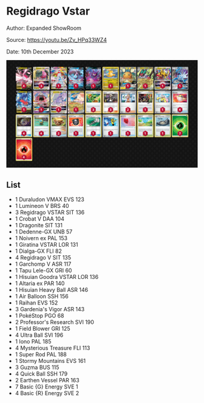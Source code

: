 # Regidrago Vstar

Author: Expanded ShowRoom

Source: <https://youtu.be/Zv_HPq33WZ4>

Date: 10th December 2023

![decklist](../../images/PAR/Regidrago%20Vstar/1-%20Regidrago%20Vstar.png)

## List

* 1 Duraludon VMAX EVS 123
* 1 Lumineon V BRS 40
* 3 Regidrago VSTAR SIT 136
* 1 Crobat V DAA 104
* 1 Dragonite SIT 131
* 1 Dedenne-GX UNB 57
* 1 Noivern ex PAL 153
* 1 Giratina VSTAR LOR 131
* 1 Dialga-GX FLI 82
* 4 Regidrago V SIT 135
* 1 Garchomp V ASR 117
* 1 Tapu Lele-GX GRI 60
* 1 Hisuian Goodra VSTAR LOR 136
* 1 Altaria ex PAR 140
* 1 Hisuian Heavy Ball ASR 146
* 1 Air Balloon SSH 156
* 1 Raihan EVS 152
* 3 Gardenia's Vigor ASR 143
* 1 PokéStop PGO 68
* 2 Professor's Research SVI 190
* 1 Field Blower GRI 125
* 4 Ultra Ball SVI 196
* 1 Iono PAL 185
* 4 Mysterious Treasure FLI 113
* 1 Super Rod PAL 188
* 1 Stormy Mountains EVS 161
* 3 Guzma BUS 115
* 4 Quick Ball SSH 179
* 2 Earthen Vessel PAR 163
* 7 Basic {G} Energy SVE 1
* 4 Basic {R} Energy SVE 2
